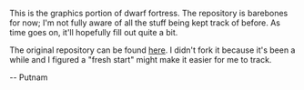 This is the graphics portion of dwarf fortress. The repository is barebones for now; I'm not fully aware of all the stuff being kept track of before. As time goes on, it'll hopefully fill out quite a bit.

The original repository can be found [here](https://github.com/Baughn/Dwarf-Fortress--libgraphics-/tree/master). I didn't fork it because it's been a while and I figured a "fresh start" might make it easier for me to track.

-- Putnam
